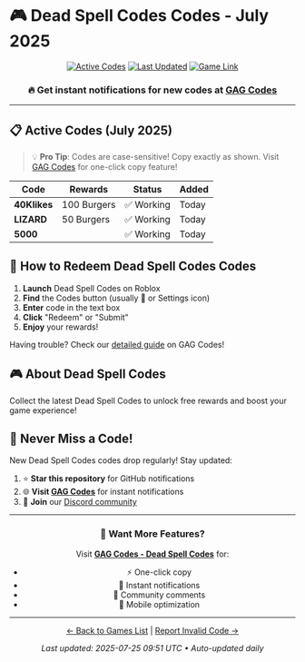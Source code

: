 # 🎮 Dead Spell Codes Codes - July 2025

<div align="center">

[![Active Codes](https://img.shields.io/badge/Active%20Codes-3-brightgreen)](https://gagcodes.com/roblox/dead-spells)
[![Last Updated](https://img.shields.io/badge/Last%20Updated-Today-orange)](https://gagcodes.com/roblox/dead-spells)
[![Game Link](https://img.shields.io/badge/Play-Dead%20Spell%20Codes-red)](https://www.roblox.com/games/)

### 🔥 **Get instant notifications for new codes at [GAG Codes](https://gagcodes.com/roblox/dead-spells)**

</div>

---

## 📋 Active Codes (July 2025)

> 💡 **Pro Tip**: Codes are case-sensitive! Copy exactly as shown. Visit [GAG Codes](https://gagcodes.com/roblox/dead-spells) for one-click copy feature!

| Code | Rewards | Status | Added |
|------|---------|--------|-------|
| **40Klikes** | 100 Burgers | ✅ Working | Today |
| **LIZARD** | 50 Burgers | ✅ Working | Today |
| **5000** |  | ✅ Working | Today |


## 📖 How to Redeem Dead Spell Codes Codes

1. **Launch** Dead Spell Codes on Roblox
2. **Find** the Codes button (usually 🎁 or Settings icon)
3. **Enter** code in the text box
4. **Click** "Redeem" or "Submit"
5. **Enjoy** your rewards!

Having trouble? Check our [detailed guide](https://gagcodes.com/roblox/dead-spells#how-to-redeem) on GAG Codes!

## 🎮 About Dead Spell Codes

Collect the latest Dead Spell Codes to unlock free rewards and boost your game experience!

## 🔔 Never Miss a Code!

New Dead Spell Codes codes drop regularly! Stay updated:

1. ⭐ **Star this repository** for GitHub notifications
2. 🌐 **Visit [GAG Codes](https://gagcodes.com/roblox/dead-spells)** for instant notifications
3. 💬 **Join** our [Discord community](https://gagcodes.com/discord)

---

<div align="center">

### 🚀 Want More Features?

Visit [**GAG Codes - Dead Spell Codes**](https://gagcodes.com/roblox/dead-spells) for:
- ⚡ One-click copy
- 🔔 Instant notifications  
- 💬 Community comments
- 📱 Mobile optimization

---

[← Back to Games List](README.md) | [Report Invalid Code →](https://github.com/yourusername/roblox-codes-directory/issues)

*Last updated: 2025-07-25 09:51 UTC • Auto-updated daily*

</div>